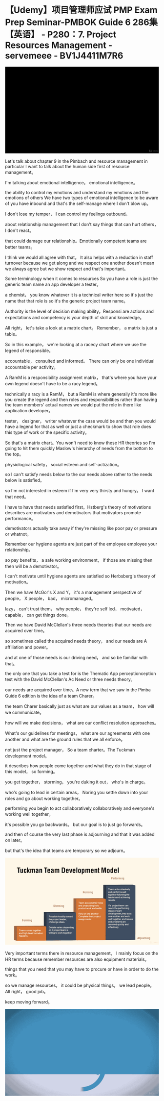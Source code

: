 # 【Udemy】项目管理师应试 PMP Exam Prep Seminar-PMBOK Guide 6  286集【英语】 - P280：7. Project Resources Management - servemeee - BV1J4411M7R6

![](img/d00db23876f93c2633503702c7e1b391_0.png)

Let's talk about chapter 9 in the Pimbach and resource management in particular I want to talk about the human side first of resource management。

 I'm talking about emotional intelligence， emotional intelligence。

 the ability to control my emotions and understand my emotions and the emotions of others We have two types of emotional intelligence to be aware of you have inbound and that's the self-manage where I don't blow up。

 I don't lose my temper， I can control my feelings outbound。

 about relationship management that I don't say things that can hurt others， I don't react。

 that could damage our relationship。Emotionally competent teams are better teams。

 I think we would all agree with that。 It also helps with a reduction in staff turnover because we get along and we respect one another doesn't mean we always agree but we show respect and that's important。

 Some terminology when it comes to resources So you have a role is just the generic team name an app developer a tester。

 a chemist， you know whatever it is a technical writer here so it's just the name that that role is so it's the generic project team name。

Authority is the level of decision making ability。Responsi are actions and expectations and competency is your depth of skill and knowledge。

 All right， let's take a look at a matrix chart。 Remember， a matrix is just a table。

 So in this example， we're looking at a racecy chart where we use the legend of responsible。

 accountable， consulted and informed。 There can only be one individual accountable per activity。

A RamM is a responsibility assignment matrix， that's where you have your own legend doesn't have to be a racy legend。

 technically a racy is a RamM， but a RamM is where generally it's more like you create the legend and then roles and responsibilities rather than having the team members' actual names we would put the role in there like application developer。

 tester， designer， writer whatever the case would be and then you would have a legend for that as well or just a checkmark to show that role does this type of work or the specific activity。

So that's a matrix chart。You won't need to know these HR theories so I'm going to hit them quickly Maslow's hierarchy of needs from the bottom to the top。

 physiological safety， social esteem and self-actization。

 so I can't satisfy needs below to the our needs above rather to the needs below is satisfied。

 so I'm not interested in esteem if I'm very very thirsty and hungry。 I want that need。

 I have to have that needs satisfied first。Hstberg's theory of motivations describes are motivators and demotivators that motivators promote performance。

 demotivators actually take away if they're missing like poor pay or pressure or whatnot。

Remember our hygiene agents are just part of the employee employee your relationship。

 so pay benefits， a safe working environment， if those are missing then then will be a demotivator。

 I can't motivate until hygiene agents are satisfied so Herbsberg's theory of motivation。

Then we have McGor's X and Y， it's a management perspective of people， X people， bad， micromanaged。

 lazy， can't trust them， why people， they're self led， motivated， capable， can get things done。

Then we have David McClellan's three needs theories that our needs are acquired over time。

 so sometimes called the acquired needs theory， and our needs are A affiliation and power。

 and at one of those needs is our driving need， and so be familiar with that。

 the only one that you take a test for is the Thematic App perceptionception test with the David McClellan's Ac Need or three needs theory。

 our needs are acquired over time。A new term that we saw in the Pimba Guide 6 edition is the idea of a team Charer。

 the team Charer basically just as what are our values as a team， how will we communicate。

 how will we make decisions， what are our conflict resolution approaches。

 What's our guidelines for meetings， what are our agreements with one another and what are the ground rules that we all enforce。

 not just the project manager， So a team charter。The Tuckman development model。

 it describes how people come together and what they do in that stage of this model， so forming。

 you get together， storming， you're duking it out， who's in charge。

 who's going to lead in certain areas， Noring you settle down into your roles and go about working together。

 performing you begin to act collaboratively collaboratively and everyone's working well together。

 it's possible you go backwards。 but our goal is to just go forwards。

 and then of course the very last phase is adjourning and that it was added on later。

 but that's the idea that teams are temporary so we adjourn。



![](img/d00db23876f93c2633503702c7e1b391_2.png)

Very important terms there in resource management， I mainly focus on the HR terms because remember resources are also equipment materials。

 things that you need that you may have to procure or have in order to do the work。

 so we manage resources， it could be physical things， we lead people。All right， good job。

 keep moving forward。

![](img/d00db23876f93c2633503702c7e1b391_4.png)